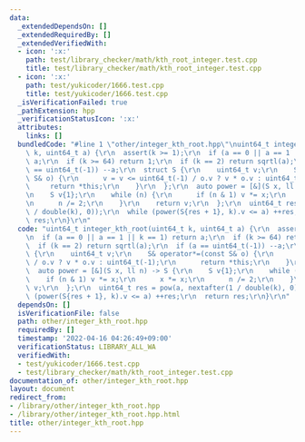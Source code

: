 ```yaml
---
data:
  _extendedDependsOn: []
  _extendedRequiredBy: []
  _extendedVerifiedWith:
  - icon: ':x:'
    path: test/library_checker/math/kth_root_integer.test.cpp
    title: test/library_checker/math/kth_root_integer.test.cpp
  - icon: ':x:'
    path: test/yukicoder/1666.test.cpp
    title: test/yukicoder/1666.test.cpp
  _isVerificationFailed: true
  _pathExtension: hpp
  _verificationStatusIcon: ':x:'
  attributes:
    links: []
  bundledCode: "#line 1 \"other/integer_kth_root.hpp\"\nuint64_t integer_kth_root(uint64_t\
    \ k, uint64_t a) {\r\n  assert(k >= 1);\r\n  if (a == 0 || a == 1 || k == 1) return\
    \ a;\r\n  if (k >= 64) return 1;\r\n  if (k == 2) return sqrtl(a);\r\n  if (a\
    \ == uint64_t(-1)) --a;\r\n  struct S {\r\n    uint64_t v;\r\n    S& operator*=(const\
    \ S& o) {\r\n      v = v <= uint64_t(-1) / o.v ? v * o.v : uint64_t(-1);\r\n \
    \     return *this;\r\n    }\r\n  };\r\n  auto power = [&](S x, ll n) -> S {\r\
    \n    S v{1};\r\n    while (n) {\r\n      if (n & 1) v *= x;\r\n      x *= x;\r\
    \n      n /= 2;\r\n    }\r\n    return v;\r\n  };\r\n  uint64_t res = pow(a, nextafter(1\
    \ / double(k), 0));\r\n  while (power(S{res + 1}, k).v <= a) ++res;\r\n  return\
    \ res;\r\n}\r\n"
  code: "uint64_t integer_kth_root(uint64_t k, uint64_t a) {\r\n  assert(k >= 1);\r\
    \n  if (a == 0 || a == 1 || k == 1) return a;\r\n  if (k >= 64) return 1;\r\n\
    \  if (k == 2) return sqrtl(a);\r\n  if (a == uint64_t(-1)) --a;\r\n  struct S\
    \ {\r\n    uint64_t v;\r\n    S& operator*=(const S& o) {\r\n      v = v <= uint64_t(-1)\
    \ / o.v ? v * o.v : uint64_t(-1);\r\n      return *this;\r\n    }\r\n  };\r\n\
    \  auto power = [&](S x, ll n) -> S {\r\n    S v{1};\r\n    while (n) {\r\n  \
    \    if (n & 1) v *= x;\r\n      x *= x;\r\n      n /= 2;\r\n    }\r\n    return\
    \ v;\r\n  };\r\n  uint64_t res = pow(a, nextafter(1 / double(k), 0));\r\n  while\
    \ (power(S{res + 1}, k).v <= a) ++res;\r\n  return res;\r\n}\r\n"
  dependsOn: []
  isVerificationFile: false
  path: other/integer_kth_root.hpp
  requiredBy: []
  timestamp: '2022-04-16 04:26:49+09:00'
  verificationStatus: LIBRARY_ALL_WA
  verifiedWith:
  - test/yukicoder/1666.test.cpp
  - test/library_checker/math/kth_root_integer.test.cpp
documentation_of: other/integer_kth_root.hpp
layout: document
redirect_from:
- /library/other/integer_kth_root.hpp
- /library/other/integer_kth_root.hpp.html
title: other/integer_kth_root.hpp
---
```

